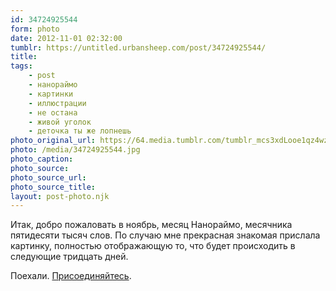```yaml
---
id: 34724925544
form: photo
date: 2012-11-01 02:32:00
tumblr: https://untitled.urbansheep.com/post/34724925544/
title:
tags:
    - post
    - нанораймо
    - картинки
    - иллюстрации
    - не остана
    - живой уголок
    - деточка ты же лопнешь
photo_original_url: https://64.media.tumblr.com/tumblr_mcs3xdLooe1qz4wzio1_1280.jpg
photo: /media/34724925544.jpg
photo_caption: 
photo_source:
photo_source_url:
photo_source_title:
layout: post-photo.njk
---
```


<p>Итак, добро пожаловать в ноябрь, месяц Нанораймо, месячника пятидесяти тысяч слов. По случаю мне прекрасная знакомая прислала картинку, полностью отображающую то, что будет происходить в следующие тридцать дней.</p>

<p>Поехали. <a href="http://nanowrimo.org/en/regions/russia-moscow">Присоединяйтесь</a>.</p>

